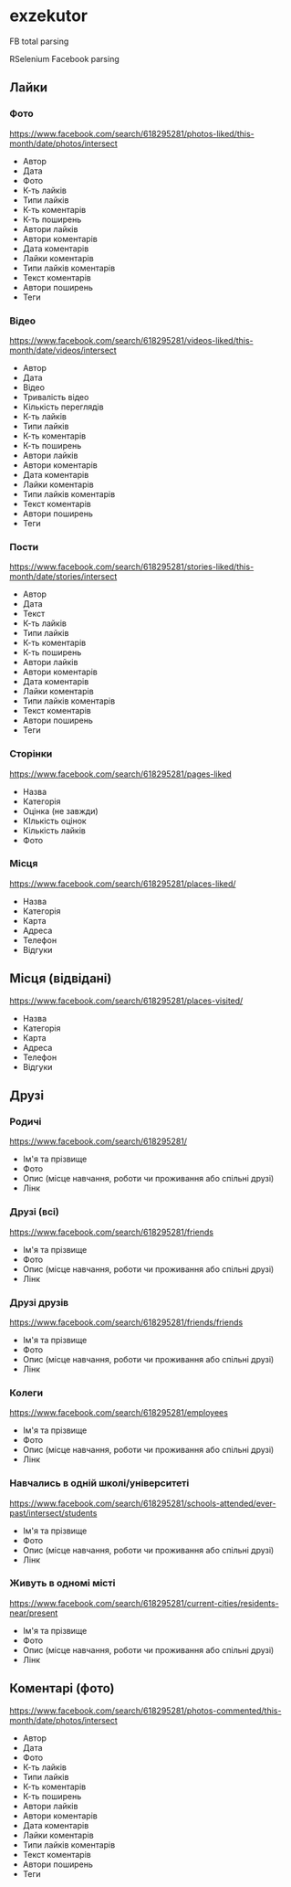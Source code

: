 # exzekutor
FB total parsing

RSelenium Facebook parsing

## Лайки

### Фото
https://www.facebook.com/search/618295281/photos-liked/this-month/date/photos/intersect
* Автор
* Дата
* Фото
* К-ть лайків
* Типи лайків 
* К-ть коментарів
* К-ть поширень
* Автори лайків
* Автори коментарів
* Дата коментарів
* Лайки коментарів
* Типи лайків коментарів
* Текст коментарів
* Автори поширень
* Теги
### Відео
https://www.facebook.com/search/618295281/videos-liked/this-month/date/videos/intersect
* Автор
* Дата
* Відео
* Тривалість відео
* Кількість переглядів
* К-ть лайків
* Типи лайків 
* К-ть коментарів
* К-ть поширень
* Автори лайків
* Автори коментарів
* Дата коментарів
* Лайки коментарів
* Типи лайків коментарів
* Текст коментарів
* Автори поширень
* Теги
### Пости
https://www.facebook.com/search/618295281/stories-liked/this-month/date/stories/intersect
* Автор
* Дата
* Текст
* К-ть лайків
* Типи лайків 
* К-ть коментарів
* К-ть поширень
* Автори лайків
* Автори коментарів
* Дата коментарів
* Лайки коментарів
* Типи лайків коментарів
* Текст коментарів
* Автори поширень
* Теги
### Сторінки
https://www.facebook.com/search/618295281/pages-liked
* Назва
* Категорія
* Оцінка (не завжди)
* КІлькість оцінок
* Кількість лайків
* Фото
### Місця
https://www.facebook.com/search/618295281/places-liked/
* Назва
* Категорія
* Карта
* Адреса 
* Телефон
* Відгуки
## Місця (відвідані)
https://www.facebook.com/search/618295281/places-visited/
* Назва
* Категорія
* Карта
* Адреса 
* Телефон
* Відгуки
## Друзі

### Родичі
https://www.facebook.com/search/618295281/
* Ім'я та прізвище
* Фото
* Опис (місце навчання, роботи чи проживання або спільні друзі)
* Лінк
### Друзі (всі)
https://www.facebook.com/search/618295281/friends
* Ім'я та прізвище
* Фото
* Опис (місце навчання, роботи чи проживання або спільні друзі)
* Лінк
### Друзі друзів
https://www.facebook.com/search/618295281/friends/friends
* Ім'я та прізвище
* Фото
* Опис (місце навчання, роботи чи проживання або спільні друзі)
* Лінк
### Колеги
https://www.facebook.com/search/618295281/employees
* Ім'я та прізвище
* Фото
* Опис (місце навчання, роботи чи проживання або спільні друзі)
* Лінк
### Навчались в одній школі/університеті
https://www.facebook.com/search/618295281/schools-attended/ever-past/intersect/students
* Ім'я та прізвище
* Фото
* Опис (місце навчання, роботи чи проживання або спільні друзі)
* Лінк
### Живуть в одномі місті
https://www.facebook.com/search/618295281/current-cities/residents-near/present
* Ім'я та прізвище
* Фото
* Опис (місце навчання, роботи чи проживання або спільні друзі)
* Лінк

## Коментарі (фото)
https://www.facebook.com/search/618295281/photos-commented/this-month/date/photos/intersect
* Автор
* Дата
* Фото
* К-ть лайків
* Типи лайків 
* К-ть коментарів
* К-ть поширень
* Автори лайків
* Автори коментарів
* Дата коментарів
* Лайки коментарів
* Типи лайків коментарів
* Текст коментарів
* Автори поширень
* Теги
